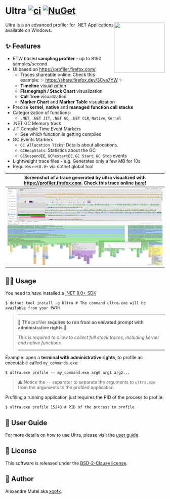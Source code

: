 # Ultra [![ci](https://github.com/xoofx/Ultra/actions/workflows/ci.yml/badge.svg)](https://github.com/xoofx/Ultra/actions/workflows/ci.yml) [![NuGet](https://img.shields.io/nuget/v/Ultra.svg)](https://www.nuget.org/packages/Ultra/)

<img align="right" width="160px" height="160px" src="https://raw.githubusercontent.com/xoofx/ultra/main/img/ultra.png">

Ultra is a an advanced profiler for .NET Applications available on Windows.

## ✨ Features

- ETW based **sampling profiler** - up to 8190 samples/second
- UI based on https://profiler.firefox.com/
  - Traces shareable online: Check this example: ✨ https://share.firefox.dev/3Cya7YW ✨
  - **Timeline** visualization
  - **Flamegraph / Stack Chart** visualization
  - **Call Tree** visualization
  - **Marker Chart** and **Marker Table** visualization  
- Precise **kernel**, **native** and **managed** **function call stacks**
- Categorization of functions: 
  - `.NET`, `.NET JIT`, `.NET GC`, `.NET CLR`, `Native`, `Kernel`
- .NET GC Memory track
- JIT Compile Time Event Markers
  - See which function is getting compiled
- GC Events Markers
  - `GC Allocation Ticks`: Details about allocations. 
  - `GCHeapStats`: Statistics about the GC
  - `GCSuspendEE`, `GCRestartEE`, `GC Start`, `GC Stop` events
- Lightweight trace files - e.g. Generates only a few MB for 10s
- Requires `net8.0+` via dotnet global tool

|Screenshot of a trace generated by ultra visualized with https://profiler.firefox.com. Check this trace online [here](https://share.firefox.dev/3Cya7YW)! |
|-----|
|![Profile Screenshot](./doc/profile_example.png)|

## 🧑‍💻 Usage

You need to have installed a [.NET 8.0+ SDK](https://dotnet.microsoft.com/en-us/download/dotnet/8.0)

```console
$ dotnet tool install -g Ultra # The command ultra.exe will be available from your PATH
```

> ____
> 🚨 The profiler **requires to run from an elevated prompt with administrative rights** 🚨 
>
> _This is required to allow to collect full stack traces, including kernel and native functions._
> ____

Example: open a **terminal with administrative rights**, to profile an executable called `my_commands.exe`:

```console
$ ultra.exe profile -- my_command.exe arg0 arg1 arg2...
```

> ⚠️ Notice the `--` separator to separate the arguments to `ultra.exe` from the arguments to the profiled application.

Profiling a running application just requires the PID of the process to profile:

```console
$ ultra.exe profile 15243 # PID of the process to profile
```

## 📖 User Guide

For more details on how to use Ultra, please visit the [user guide](https://github.com/xoofx/Ultra/blob/main/doc/readme.md).

## 🪪 License

This software is released under the [BSD-2-Clause license](https://opensource.org/licenses/BSD-2-Clause). 

## 🤗 Author

Alexandre Mutel aka [xoofx](https://xoofx.github.io).
